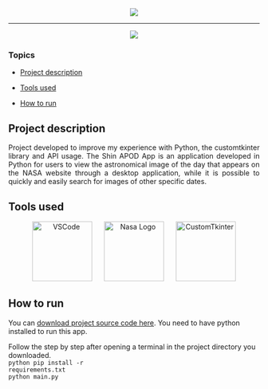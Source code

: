 <div style="text-align: center;">
<img align="center" src="https://user-images.githubusercontent.com/49995088/221280814-f0175bb7-0a58-4b8f-a752-fa18fbe86a0b.png">
</div>

<hr>

<p align="center">
   <img src="http://img.shields.io/static/v1?label=STATUS&message=FINISHED&color=red&style=for-the-badge"/>
</p>

### Topics

- [Project description](#project-description)

- [Tools used](#tools-used)

- [How to run](#how-to-run)

## Project description

<p align="justify">
    Project developed to improve my experience with Python, the customtkinter library and API usage. The Shin APOD App is an application developed in Python for users to view the astronomical image of the day that appears on the NASA website through a desktop application, while it is possible to quickly and easily search for images of other specific dates.
</p>

## Tools used

<p align="center">
<a href="https://code.visualstudio.com/" target="_blank"> <img src="https://user-images.githubusercontent.com/49995088/180649692-5e10a292-fb9e-4eab-b7f7-f7e24f79f665.png" alt="VSCode" width="120px" height="120px"/></a>&nbsp;&nbsp;&nbsp;&nbsp;&nbsp;
<a href="https://api.nasa.gov/" target="_blank"> <img src="https://api.nasa.gov/assets/img/favicons/favicon-192.png" alt="Nasa Logo" width="120px" height="120px"/></a>&nbsp;&nbsp;&nbsp;&nbsp;&nbsp;
<a href="https://github.com/TomSchimansky/CustomTkinter" target="_blank"> <img src="https://user-images.githubusercontent.com/49995088/221278098-339c8f1f-c626-4911-bc70-782fa8a28346.png" alt="CustomTkinter" width="120px" height="120px"/></a>
</p>

## How to run

You can [download project source code here](https://github.com/ShinigameBR/python-apod-app/archive/refs/heads/main.zip).
You need to have python installed to run this app.

Follow the step by step after opening a terminal in the project directory you downloaded.<br>
<code>python pip install -r requirements.txt</code><br>
<code>python main.py </code>
